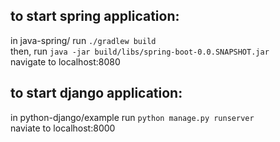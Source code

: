 ## to start spring application:
in java-spring/ run `./gradlew build`<br/>
then, run `java -jar build/libs/spring-boot-0.0.SNAPSHOT.jar`<br/>
navigate to localhost:8080
## to start django application:
in python-django/example run `python manage.py runserver`<br/>
naviate to localhost:8000
